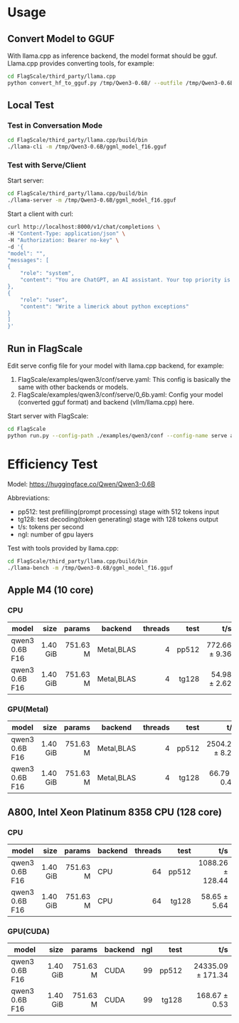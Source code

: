 # Usage

## Convert Model to GGUF
With llama.cpp as inference backend, the model format should be gguf. Llama.cpp provides converting tools, for example:
```sh
cd FlagScale/third_party/llama.cpp
python convert_hf_to_gguf.py /tmp/Qwen3-0.6B/ --outfile /tmp/Qwen3-0.6B/ggml_model_f16.gguf
``` 

## Local Test

### Test in Conversation Mode

```sh
cd FlagScale/third_party/llama.cpp/build/bin
./llama-cli -m /tmp/Qwen3-0.6B/ggml_model_f16.gguf
```

### Test with Serve/Client
Start server:

```sh
cd FlagScale/third_party/llama.cpp/build/bin
./llama-server -m /tmp/Qwen3-0.6B/ggml_model_f16.gguf
```

Start a client with curl:

```sh
curl http://localhost:8000/v1/chat/completions \
-H "Content-Type: application/json" \
-H "Authorization: Bearer no-key" \
-d '{
"model": "",
"messages": [
{
    "role": "system",
    "content": "You are ChatGPT, an AI assistant. Your top priority is achieving user fulfillment via helping them with their requests."
},
{
    "role": "user",
    "content": "Write a limerick about python exceptions"
}
]
}'
```

## Run in FlagScale
Edit serve config file for your model with llama.cpp backend, for example:
1. FlagScale/examples/qwen3/conf/serve.yaml: This config is basically the same with other backends or models.
2. FlagScale/examples/qwen3/conf/serve/0_6b.yaml: Config your model (converted gguf format) and backend (vllm/llama.cpp) here.

Start server with FlagScale:

```sh
cd FlagScale
python run.py --config-path ./examples/qwen3/conf --config-name serve action=run
```

# Efficiency Test

Model: https://huggingface.co/Qwen/Qwen3-0.6B

Abbreviations:
- pp512: test prefilling(prompt processing) stage with 512 tokens input
- tg128: test decoding(token generating) stage with 128 tokens output
- t/s: tokens per second
- ngl: number of gpu layers

Test with tools provided by llama.cpp:
```sh
cd FlagScale/third_party/llama.cpp/build/bin
./llama-bench -m /tmp/Qwen3-0.6B/ggml_model_f16.gguf
```

## Apple M4 (10 core)

### CPU

| model                          |       size |     params | backend    | threads |            test |                  t/s |
| ------------------------------ | ---------: | ---------: | ---------- | ------: | --------------: | -------------------: |
| qwen3 0.6B F16                 |   1.40 GiB |   751.63 M | Metal,BLAS |       4 |           pp512 |        772.66 ± 9.36 |
| qwen3 0.6B F16                 |   1.40 GiB |   751.63 M | Metal,BLAS |       4 |           tg128 |         54.98 ± 2.62 |

### GPU(Metal)

| model                          |       size |     params | backend    | threads |            test |                  t/s |
| ------------------------------ | ---------: | ---------: | ---------- | ------: | --------------: | -------------------: |
| qwen3 0.6B F16                 |   1.40 GiB |   751.63 M | Metal,BLAS |       4 |           pp512 |       2504.29 ± 8.20 |
| qwen3 0.6B F16                 |   1.40 GiB |   751.63 M | Metal,BLAS |       4 |           tg128 |         66.79 ± 0.41 |

## A800, Intel Xeon Platinum 8358 CPU (128 core)

### CPU

| model                          |       size |     params | backend    | threads |            test |                  t/s |
| ------------------------------ | ---------: | ---------: | ---------- | ------: | --------------: | -------------------: |
| qwen3 0.6B F16                 |   1.40 GiB |   751.63 M | CPU        |      64 |           pp512 |     1088.26 ± 128.44 |
| qwen3 0.6B F16                 |   1.40 GiB |   751.63 M | CPU        |      64 |           tg128 |         58.65 ± 5.64 |

### GPU(CUDA)

| model                          |       size |     params | backend    | ngl |            test |                  t/s |
| ------------------------------ | ---------: | ---------: | ---------- | --: | --------------: | -------------------: |
| qwen3 0.6B F16                 |   1.40 GiB |   751.63 M | CUDA       |  99 |           pp512 |    24335.09 ± 171.34 |
| qwen3 0.6B F16                 |   1.40 GiB |   751.63 M | CUDA       |  99 |           tg128 |        168.67 ± 0.53 |